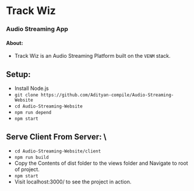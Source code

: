 
# Track Wiz
### Audio Streaming App

#### About:
- Track Wiz is an Audio Streaming Platform built on the ```VENM``` stack.

## Setup:
- Install Node.js
- ```git clone https://github.com/Adityan-compile/Audio-Streaming-Website```
- ```cd Audio-Streaming-Website```
- ```npm run depend```
- ```npm start```

## Serve Client From Server: \
- ```cd Audio-Streaming-Website/client```
- ```npm run build```
- Copy the Contents of dist folder to the views folder and Navigate to root of project.
- ```npm start```
- Visit localhost:3000/ to see the project in action.